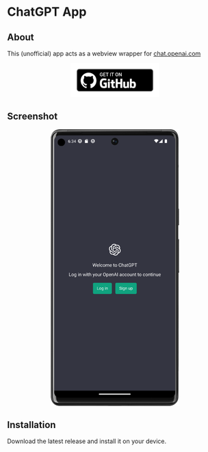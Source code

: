 # ChatGPT App

## About

This (unofficial) app acts as a webview wrapper for [chat.openai.com](https://chat.openai.com)


<div align="center">
<a href='https://github.com/matthaigh27/ChatGPT-android-app/releases/latest'><img alt='Get it on Github' src='./docs/assets/badge_github.png' height='80px'/></a>
</div>

## Screenshot

<div align="center">
<img src="./docs/assets/Screenshot_Pixel6pro.png" width="300"  />
</div>

## Installation

Download the latest release and install it on your device.
